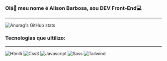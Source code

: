 ### Olá👋 meu nome é Alison Barbosa, sou DEV Front-End💻
<hr>

![Anurag's GitHub stats](https://github-readme-stats.vercel.app/api?username=alisonnbarbosa&show_icons=true&theme=aura)

### Tecnologias que ultilizo:
<hr>

<div>
    <img src='https://img.shields.io/badge/HTML5-E34F26?style=for-the-badge&logo=html5&logoColor=white' alt='Html5'>
    <img src='https://img.shields.io/badge/CSS3-1572B6?style=for-the-badge&logo=css3&logoColor=white' alt='Css3'>
    <img src='https://img.shields.io/badge/JavaScript-F7DF1E?style=for-the-badge&logo=javascript&logoColor=black' alt='Javascript'>
    <img src='https://img.shields.io/badge/Sass-CC6699?style=for-the-badge&logo=sass&logoColor=white' alt='Sass'>
    <img src='https://img.shields.io/badge/Tailwind_CSS-38B2AC?style=for-the-badge&logo=tailwind-css&logoColor=white' alt='Tailwind'>
</div>
